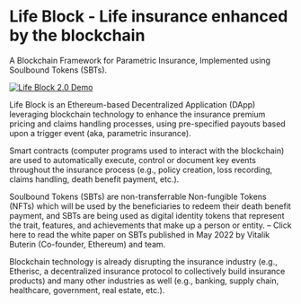 # Life Block - Life insurance enhanced by the blockchain

A Blockchain Framework for Parametric Insurance, Implemented using Soulbound Tokens (SBTs).


<p align="center">

[![Life Block 2.0 Demo](https://img.youtube.com/vi/wfkw7UVAaTY/0.jpg)](https://www.youtube.com/watch?v=wfkw7UVAaTY)

</p>


Life Block is an Ethereum-based Decentralized Application (DApp) leveraging blockchain technology to enhance the insurance premium pricing and claims handling processes, using pre-specified payouts based upon a trigger event (aka, parametric insurance).

Smart contracts (computer programs used to interact with the blockchain) are used to automatically execute, control or document key events throughout the insurance process (e.g., policy creation, loss recording, claims handling, death benefit payment, etc.).

Soulbound Tokens (SBTs) are non-transferrable Non-fungible Tokens (NFTs) which will be used by the beneficiaries to redeem their death benefit payment, and SBTs are being used as digital identity tokens that represent the trait, features, and achievements that make up a person or entity. – Click here to read the white paper on SBTs published in May 2022 by Vitalik Buterin (Co-founder, Ethereum) and team.

Blockchain technology is already disrupting the insurance industry (e.g., Etherisc, a decentralized insurance protocol to collectively build insurance products) and many other industries as well (e.g., banking, supply chain, healthcare, government, real estate, etc.).

